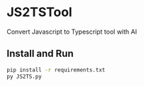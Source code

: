 # JS2TSTool
Convert Javascript to Typescript tool with AI

## Install and Run

```bash
pip install -r requirements.txt
py JS2TS.py
```